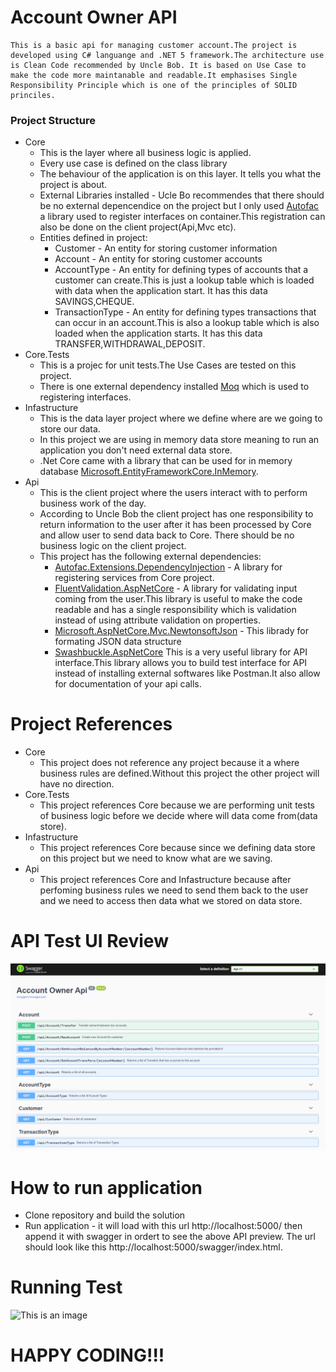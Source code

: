 # Account Owner API
    This is a basic api for managing customer account.The project is developed using C# languange and .NET 5 framework.The architecture use is Clean Code recommended by Uncle Bob. It is based on Use Case to make the code more maintanable and readable.It emphasises Single Responsibility Principle which is one of the principles of SOLID princiles.
    
### Project Structure
- Core
    - This is the layer where all business logic is applied.
    - Every use case is defined on the class library
    - The behaviour of the application is on this layer. It tells you what the project is about.
    - External Libraries installed - Ucle Bo recommendes that there should be no external depencendice on the project but I only used [Autofac](https://www.nuget.org/packages/Autofac/) a library used to register interfaces on container.This registration can also be done on the client project(Api,Mvc etc).
    - Entities defined in project:
        - Customer - An entity for storing customer information
        - Account - An entity for storing customer accounts
        - AccountType - An entity for defining types of accounts that a customer can create.This is just a lookup table which is loaded with data when the application start. It has this data SAVINGS,CHEQUE.
        - TransactionType - An entity for defining types transactions that can occur in an account.This is also a lookup table which is also loaded when the application starts. It has this data TRANSFER,WITHDRAWAL,DEPOSIT.
- Core.Tests
    - This is a projec for unit tests.The Use Cases are tested on this project.
    - There is one external dependency installed [Moq](https://www.nuget.org/packages/Moq/) which is used to registering interfaces.
- Infastructure
    - This is the data layer project where we define where are we going to store our data.
    - In this project we are using in memory data store meaning to run an application you don't need external data store.
    - .Net Core came with a library that can be used for in memory database [Microsoft.EntityFrameworkCore.InMemory](https://www.nuget.org/packages/Microsoft.EntityFrameworkCore.InMemory/).
- Api
    - This is the client project where the users interact with to perform business work of the day.
    - According to Uncle Bob the client project has one responsibility to return information to the user after it has been processed by Core and allow user to send data back to Core. There should be no business logic on the client project.
    - This project has the following external dependencies:
       - [Autofac.Extensions.DependencyInjection](https://www.nuget.org/packages/Autofac.Extensions.DependencyInjection/) - A library for registering services from Core project.
       - [FluentValidation.AspNetCore](https://www.nuget.org/packages/FluentValidation.AspNetCore/) - A library for validating input coming from the user.This library is useful to make the code readable and has a single responsibility which is validation instead of using attribute validation on properties.
       - [Microsoft.AspNetCore.Mvc.NewtonsoftJson](https://www.nuget.org/packages/Microsoft.AspNetCore.Mvc.NewtonsoftJson/) - This librady for formating JSON data structure
       - [Swashbuckle.AspNetCore](https://www.nuget.org/packages/Swashbuckle.AspNetCore/) This is a very useful library for API interface.This library allows you to build test interface for API instead of installing external softwares like Postman.It also allow for documentation of your api calls.

# Project References
- Core 
    - This project does not reference any project because it a where business rules are defined.Without this project the other project will have no direction.
 - Core.Tests
    - This project references Core because we are performing unit tests of business logic before we decide where will data come from(data store).
 - Infastructure
    - This project references Core because since we defining data store on this project but we need to know what are we saving.
 - Api
   - This project references Core and Infastructure because after perfoming business rules we need to send them back to the user and we need to access then data what we stored on data store.
 
# API Test UI Review
![This is an image](https://github.com/Menelis/AccountOwner/blob/master/Resources/swagger.png)

# How to run application
- Clone repository and build the solution
- Run application - it will load with this url http://localhost:5000/ then append it with swagger in ordert to see the above API preview. The url should look like this http://localhost:5000/swagger/index.html.

# Running Test
![This is an image](https://github.com/Menelis/AccountOwner/blob/master/Resources/Running.gif)

# HAPPY CODING!!!